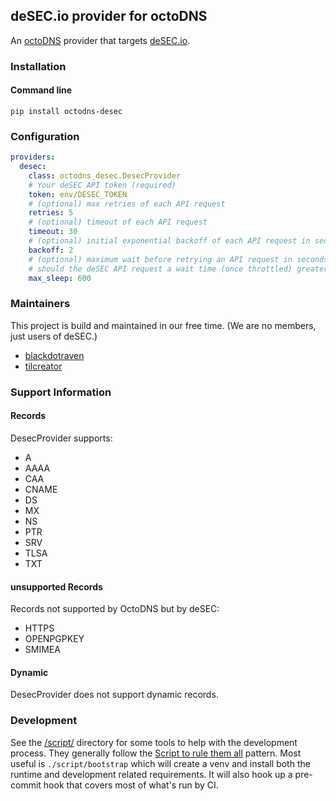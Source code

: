 ## deSEC.io provider for octoDNS

An [octoDNS](https://github.com/octodns/octodns/) provider that targets [deSEC.io](https://desec.readthedocs.io/en/latest/dns/domains.html).

### Installation

#### Command line

```
pip install octodns-desec
```

### Configuration

```yaml
providers:
  desec:
    class: octodns_desec.DesecProvider
    # Your deSEC API token (required)
    token: env/DESEC_TOKEN
    # (optional) max retries of each API request
    retries: 5
    # (optional) timeout of each API request
    timeout: 30
    # (optional) initial exponential backoff of each API request in seconds
    backoff: 2
    # (optional) maximum wait before retrying an API request in seconds
    # should the deSEC API request a wait time (once throttled) greater than this, this provider will fail
    max_sleep: 600
```

### Maintainers
This project is build and maintained in our free time.
(We are no members, just users of deSEC.)
- [blackdotraven](https://github.com/blackdotraven)
- [tilcreator](https://github.com/TilCreator/)

### Support Information

#### Records

DesecProvider supports:

- A
- AAAA
- CAA
- CNAME
- DS
- MX
- NS
- PTR
- SRV
- TLSA
- TXT

#### unsupported Records

Records not supported by OctoDNS but by deSEC:

- HTTPS
- OPENPGPKEY
- SMIMEA

#### Dynamic

DesecProvider does not support dynamic records.

### Development

See the [/script/](/script/) directory for some tools to help with the development process. They generally follow the [Script to rule them all](https://github.com/github/scripts-to-rule-them-all) pattern. Most useful is `./script/bootstrap` which will create a venv and install both the runtime and development related requirements. It will also hook up a pre-commit hook that covers most of what's run by CI.
